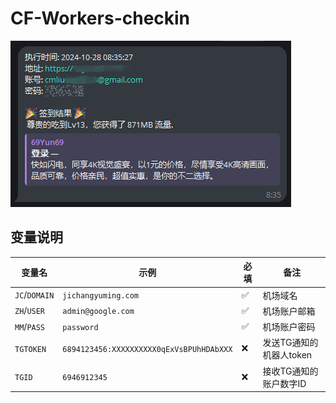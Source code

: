# CF-Workers-checkin
![签到](./p.png)

## 变量说明
| 变量名 | 示例 | 必填 | 备注 | 
|--|--|--|--|
| `JC`/`DOMAIN` | `jichangyuming.com` |✅| 机场域名 |
| `ZH`/`USER` | `admin@google.com` |✅| 机场账户邮箱 |
| `MM`/`PASS` | `password` |✅| 机场账户密码 |
| `TGTOKEN` | `6894123456:XXXXXXXXXX0qExVsBPUhHDAbXXX` |❌| 发送TG通知的机器人token | 
| `TGID` | `6946912345` |❌| 接收TG通知的账户数字ID | 
